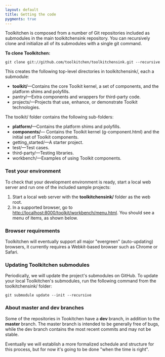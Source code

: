 ```yaml
---
layout: default
title: Getting the code
pygments: true
---
```


Toolkitchen is composed from a number of Git repositories included as
submodules in the main toolkitchensink repository. You can recursively
clone and initialize all of its submodules with a single git command.

**To clone Toolkitchen:**

    git clone git://github.com/toolkitchen/toolkitchensink.git --recursive

This creates the following top-level directories in toolkitchensink/,
each a submodule:

-   **toolkit/**—Contains the core Toolkit kernel, a set of components,
    and the platform shims and polyfills.
-   pantry/—Extra components and wrappers for third-party code.
-   projects/—Projects that use, enhance, or demonstrate Toolkit
    technologies.

The toolkit/ folder contains the following sub-folders:

-   **platform/**—Contains the platform shims and polyfills.
-   **components/**— Contains the Toolkit kernel (g-component.html) and
    the initial set of Toolkit components.
-   getting\_started/—A starter project.
-   test/—Test cases.
-   third-party/—Testing libraries.
-   workbench/—Examples of using Toolkit components.

### Test your environment

To check that your development environment is ready, start a local web
server and run one of the included sample projects:

1.  Start a local web server with the **toolkitchensink/** folder as the
    web root.
2.  In a supported browser, go to
    [http://localhost:8000/toolkit/workbench/menu.html](http://localhost:8000/toolkit/workbench/menu.html).
    You should see a menu of items, as shown below.

### Browser requirements

Toolkitchen will eventually support all major "evergreen"
(auto-updating) browsers, it currently requires a Webkit-based browser
such as Chrome or Safari.

### Updating Toolkitchen submodules

Periodically, we will update the project's submodules on GitHub. To
update your local Toolkitchen's submodules, run the following command
from the toolkitchensink/ folder:

    git submodule update --init --recursive

### About master and dev branches

Some of the repositories in Tookitchen have a **dev** branch, in
addition to the **master** branch. The master branch is intended to be
generally free of bugs, while the dev branch contains the most recent
commits and may not be stable.

Eventually we will establish a more formalized schedule and structure
for this process, but for now it's going to be done "when the time is
right".
